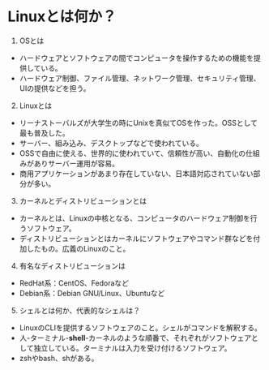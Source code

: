 # Linuxとは何か？
1. OSとは
 - ハードウェアとソフトウェアの間でコンピュータを操作するための機能を提供している。
 - ハードウェア制御、ファイル管理、ネットワーク管理、セキュリティ管理、UIの提供などを担う。
2. Linuxとは
 - リーナストーバルズが大学生の時にUnixを真似てOSを作った。OSSとして最も普及した。
 - サーバー、組み込み、デスクトップなどで使われている。
 - OSSで自由に使える、世界的に使われていて、信頼性が高い、自動化の仕組みがありサーバー運用が容易。
 - 商用アプリケーションがあまり存在していない、日本語対応されていない部分が多い。
3. カーネルとディストリビューションとは
 - カーネルとは、Linuxの中核となる、コンピュータのハードウェア制御を行うソフトウェア。
 - ディストリビューションとはカーネルにソフトウェアやコマンド群などを付加したもの。広義のLinuxのこと。
4. 有名なディストリビューションは
 - RedHat系：CentOS、Fedoraなど
 - Debian系：Debian GNU/Linux、Ubuntuなど
5. シェルとは何か、代表的なシェルは？
 - LinuxのCLIを提供するソフトウェアのこと。シェルがコマンドを解釈する。
 - 人-ターミナル-**shell**-カーネルのような順番で、それぞれがソフトウェアとして独立している。ターミナルは入力を受け付けるソフトウェア。
 - zshやbash、shがある。
